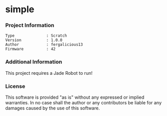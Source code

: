 simple
================



### Project Information
```
Type              : Scratch
Version           : 1.0.0
Author            : fergalicious13
Firmware          : 42
```

### Additional Information
This project requires a Jade Robot to run!

### License
This software is provided "as is" without any expressed or implied warranties.  In no case shall the author or any contributors be liable for any damages caused by the use of this software.

